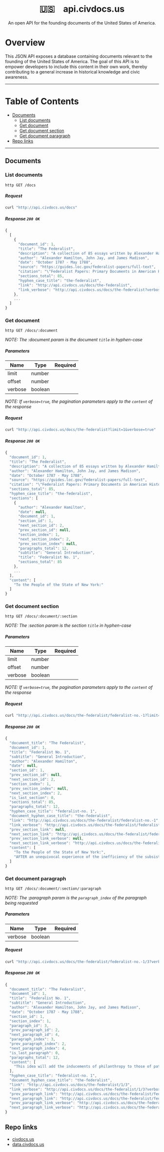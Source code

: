 <div align="center">
  <h1>
    🇺🇸 api.civdocs.us
  </h1>
</div>

<div align="center">
  An open API for the founding documents of the United States of America.
</div>

# Overview

This JSON API exposes a database containing documents relevant to the founding of the United States of America. The goal of this API is to empower developers to include this content in their own work, thereby contributing to a general increase in historical knowledge and civic awareness.

---

# Table of Contents

* [Documents](#documents)
    * [List documents](#list-documents)
    * [Get document](#get-document)
    * [Get document section](#get-document-section)
    * [Get document paragraph](#get-document-paragraph)
* [Repo links](#repo-links)

---

## Documents

### List documents

```
http GET /docs
```

##### Request

```bash
curl "http://api.civdocs.us/docs"
```

##### Response `200 OK`

```js
{
  [
    {
      "document_id": 1,
      "title": "The Federalist",
      "description": "A collection of 85 essays written by Alexander Hamilton, John Jay, and James Madison arguing in favor of ratifying the proposed Constitution of the United States of America.",
      "author": "Alexander Hamilton, John Jay, and James Madison",
      "date": "October 1787 - May 1788",
      "source": "https://guides.loc.gov/federalist-papers/full-text",
      "citation": "\"Federalist Papers: Primary Documents in American History: Full Text of The Federalist Papers.\" Library of Congress Research Guides, Library of Congress, guides.loc.gov/federalist-papers/full-text.",
      "sections_total": 85,
      "hyphen_case_title": "the-federalist",
      "link": "http://api.civdocs.us/docs/the-federalist",
      "link_verbose": "http://api.civdocs.us/docs/the-federalist?verbose=true"
    },
    ...
  ]
}
```

### Get document

```
http GET /docs/:document
```

_NOTE: The :document param is the document `title` in hyphen-case_

##### Parameters

| Name          | Type    | Required      |
| ------------- | ------- | ------------- |
| limit         | number  |               |
| offset        | number  |               |
| verbose       | boolean |               |

_NOTE: If `verbose=true`, the pagination parameters apply to the `content` of the response_

##### Request

```bash
curl "http://api.civdocs.us/docs/the-federalist?limit=1&verbose=true"
```

##### Response `200 OK`

```js
{
  "document_id": 1,
  "title": "The Federalist",
  "description": "A collection of 85 essays written by Alexander Hamilton, John Jay, and James Madison arguing in favor of ratifying the proposed Constitution of the United States of America.",
  "author": "Alexander Hamilton, John Jay, and James Madison",
  "date": "October 1787 - May 1788",
  "source": "https://guides.loc.gov/federalist-papers/full-text",
  "citation": "\"Federalist Papers: Primary Documents in American History: Full Text of The Federalist Papers.\" Library of Congress Research Guides, Library of Congress, guides.loc.gov/federalist-papers/full-text.",
  "sections_total": 85,
  "hyphen_case_title": "the-federalist",
  "sections": [
    {
      "author": "Alexander Hamilton",
      "date": null,
      "document_id": 1,
      "section_id": 1,
      "next_section_id": 2,
      "prev_section_id": null,
      "section_index": 1,
      "next_section_index": 2,
      "prev_section_index": null,
      "paragraphs_total": 12,
      "subtitle": "General Introduction",
      "title": "Federalist No. 1",
      "sections_total": 85
    },
    ...
  ],
  "content": [
    "To the People of the State of New York:"
  ]
}
```

### Get document section

```
http GET /docs/:document/:section
```

_NOTE: The :section param is the section `title` in hyphen-case_

##### Parameters

| Name          | Type    | Required      |
| ------------- | ------- | ------------- |
| limit         | number  |               |
| offset        | number  |               |
| verbose       | boolean |               |

_NOTE: If `verbose=true`, the pagination parameters apply to the `content` of the response_

##### Request

```bash
curl "http://api.civdocs.us/docs/the-federalist/federalist-no.-1?limit=2&verbose=true"
```

##### Response `200 OK`

```js
{
  "document_title": "The Federalist",
  "document_id": 1,
  "title": "Federalist No. 1",
  "subtitle": "General Introduction",
  "author": "Alexander Hamilton",
  "date": null,
  "section_id": 1,
  "prev_section_id": null,
  "next_section_id": 2,
  "section_index": 1,
  "prev_section_index": null,
  "next_section_index": 2,
  "is_last_section": 0,
  "sections_total": 85,
  "paragraphs_total": 12,
  "hyphen_case_title": "federalist-no. 1",
  "document_hyphen_case_title": "the-federalist",
  "link": "http://api.civdocs.us/docs/the-federalist/federalist-no.-1",
  "link_verbose": "http://api.civdocs.us/docs/the-federalist/federalist-no.-1?verbose=true",
  "prev_section_link": null,
  "next_section_link": "http://api.civdocs.us/docs/the-federalist/federalist-no.-2",
  "prev_section_link_verbose": null,
  "next_section_link_verbose": "http://api.civdocs.us/docs/the-federalist/federalist-no.-2?verbose=true",
  "content": [
    "To the People of the State of New York:",
    "AFTER an unequivocal experience of the inefficiency of the subsisting federal government, you are called upon to deliberate on a new Constitution for the United States of America. The subject speaks its own importance; comprehending in its consequences nothing less than the existence of the UNION, the safety and welfare of the parts of which it is composed, the fate of an empire in many respects the most interesting in the world. It has been frequently remarked that it seems to have been reserved to the people of this country, by their conduct and example, to decide the important question, whether societies of men are really capable or not of establishing good government from reflection and choice, or whether they are forever destined to depend for their political constitutions on accident and force. If there be any truth in the remark, the crisis at which we are arrived may with propriety be regarded as the era in which that decision is to be made; and a wrong election of the part we shall act may, in this view, deserve to be considered as the general misfortune of mankind."
  ]
}
```

### Get document paragraph

```
http GET /docs/:document/:section/:paragraph
```

_NOTE: The :paragraph param is the `paragraph_index` of the paragraph being requested_

##### Parameters

| Name          | Type    | Required      |
| ------------- | ------- | ------------- |
| verbose       | boolean |               |

##### Request

```bash
curl "http://api.civdocs.us/docs/the-federalist/federalist-no.-1/3?verbose=true"
```

##### Response `200 OK`

```js
{
  "document_title": "The Federalist",
  "document_id": 1,
  "title": "Federalist No. 1",
  "subtitle": "General Introduction",
  "author": "Alexander Hamilton, John Jay, and James Madison",
  "date": "October 1787 - May 1788",
  "section_id": 1,
  "section_index": 1,
  "paragraph_id": 3,
  "prev_paragraph_id": 2,
  "next_paragraph_id": 4,
  "paragraph_index": 3,
  "prev_paragraph_index": 2,
  "next_paragraph_index": 4,
  "is_last_paragraph": 0,
  "paragraphs_total": 12,
  "content": [
    "This idea will add the inducements of philanthropy to those of patriotism, to heighten the solicitude which all considerate and good men must feel for the event. Happy will it be if our choice should be directed by a judicious estimate of our true interests, unperplexed and unbiased by considerations not connected with the public good. But this is a thing more ardently to be wished than seriously to be expected. The plan offered to our deliberations affects too many particular interests, innovates upon too many local institutions, not to involve in its discussion a variety of objects foreign to its merits, and of views, passions and prejudices little favorable to the discovery of truth."
  ],
  "hyphen_case_title": "federalist-no. 1",
  "document_hyphen_case_title": "the-federalist",
  "link": "http://api.civdocs.us/docs/the-federalist/1/3",
  "link_verbose": "http://api.civdocs.us/docs/the-federalist/1/3?verbose=true",
  "prev_paragraph_link": "http://api.civdocs.us/docs/the-federalist/federalist-no.-1/2",
  "next_paragraph_link": "http://api.civdocs.us/docs/the-federalist/federalist-no.-1/4",
  "prev_paragraph_link_verbose": "http://api.civdocs.us/docs/the-federalist/federalist-no.-1/2?verbose=true",
  "next_paragraph_link_verbose": "http://api.civdocs.us/docs/the-federalist/federalist-no.-1/4?verbose=true"
}
```

## Repo links
- [civdocs.us](https://github.com/jaredgorski/civdocs.us)
- [data.civdocs.us](https://github.com/jaredgorski/data.civdocs.us)
